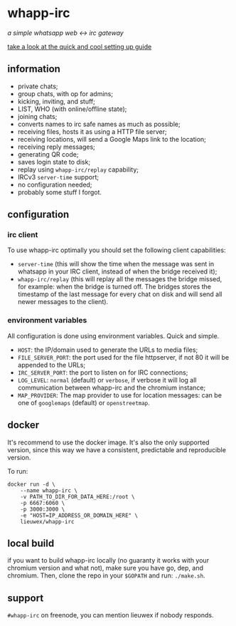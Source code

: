 # whapp-irc
_a simple whatsapp web <-> irc gateway_

[take a look at the quick and cool setting up guide](https://github.com/lieuwex/whapp-irc/wiki/Setting-up)

## information
- private chats;
- group chats, with op for admins;
- kicking, inviting, and stuff;
- LIST, WHO (with online/offline state);
- joining chats;
- converts names to irc safe names as much as possible;
- receiving files, hosts it as using a HTTP file server;
- receiving locations, will send a Google Maps link to the location;
- receiving reply messages;
- generating QR code;
- saves login state to disk;
- replay using `whapp-irc/replay` capability;
- IRCv3 `server-time` support;
- no configuration needed;
- probably some stuff I forgot.

## configuration
### irc client
To use whapp-irc optimally you should set the following client capabilities:
- `server-time` (this will show the time when the message was sent in whatsapp
	in your IRC client, instead of when the bridge received it);
- `whapp-irc/replay` (this will replay all the messages the bridge missed, for
	example: when the bridge is turned off. The bridges stores the timestamp of
	the last message for every chat on disk and will send all newer messages to
	the client).

### environment variables
All configuration is done using environment variables.
Quick and simple.
- `HOST`: the IP/domain used to generate the URLs to media files;
- `FILE_SERVER_PORT`: the port used for the file httpserver, if not 80 it will
	be appended to the URLs;
- `IRC_SERVER_PORT`: the port to listen on for IRC connections;
- `LOG_LEVEL`: `normal` (default) or `verbose`, if verbose it will log all
	communication between whapp-irc and the chromium instance;
- `MAP_PROVIDER`: The map provider to use for location messages: can be one of
	`googlemaps` (default) or `openstreetmap`.

## docker
It's recommend to use the docker image.
It's also the only supported version, since this way we have a consistent,
predictable and reproducible version.

To run:
```
docker run -d \
	--name whapp-irc \
	-v PATH_TO_DIR_FOR_DATA_HERE:/root \
	-p 6667:6060 \
	-p 3000:3000 \
	-e "HOST=IP_ADDRESS_OR_DOMAIN_HERE" \
	lieuwex/whapp-irc
```

## local build
if you want to build whapp-irc locally (no guaranty it works with your chromium
version and what not), make sure you have go, dep, and chromium.
Then, clone the repo in your `$GOPATH` and run: `./make.sh`.

## support
`#whapp-irc` on freenode, you can mention lieuwex if nobody responds.
